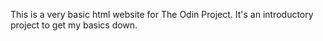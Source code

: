 This is a very basic html website for The Odin Project. It's an introductory project to get my basics down.
